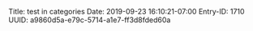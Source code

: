 Title: test in categories
Date: 2019-09-23 16:10:21-07:00
Entry-ID: 1710
UUID: a9860d5a-e79c-5714-a1e7-ff3d8fded60a

